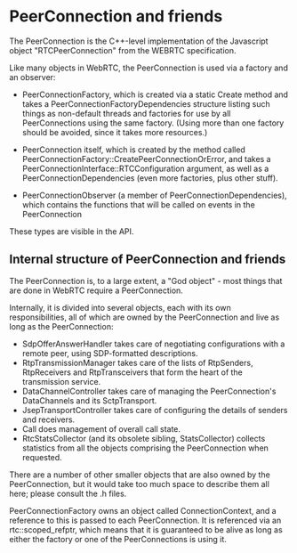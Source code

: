 <?% config.freshness.reviewed = '2021-04-13' %?>
<?% config.freshness.owner = 'hta' %?>

# PeerConnection and friends

The PeerConnection is the C++-level implementation of the Javascript
object "RTCPeerConnection" from the WEBRTC specification.

Like many objects in WebRTC, the PeerConnection is used via a factory and an
observer:

 * PeerConnectionFactory, which is created via a static Create method and takes
   a PeerConnectionFactoryDependencies structure listing such things as
   non-default threads and factories for use by all PeerConnections using
   the same factory. (Using more than one factory should be avoided, since
   it takes more resources.)
   
 * PeerConnection itself, which is created by the method called
   PeerConnectionFactory::CreatePeerConnectionOrError, and takes a
   PeerConnectionInterface::RTCConfiguration argument, as well as
   a PeerConnectionDependencies (even more factories, plus other stuff).
   
 * PeerConnectionObserver (a member of PeerConnectionDependencies), which
   contains the functions that will be called on events in the PeerConnection
   
These types are visible in the API.

## Internal structure of PeerConnection and friends

The PeerConnection is, to a large extent, a "God object" - most things
that are done in WebRTC require a PeerConnection.

Internally, it is divided into several objects, each with its own
responsibilities, all of which are owned by the PeerConnection and live
as long as the PeerConnection:

 * SdpOfferAnswerHandler takes care of negotiating configurations with
   a remote peer, using SDP-formatted descriptions.
 * RtpTransmissionManager takes care of the lists of RtpSenders,
   RtpReceivers and RtpTransceivers that form the heart of the transmission
   service.
 * DataChannelController takes care of managing the PeerConnection's
   DataChannels and its SctpTransport.
 * JsepTransportController takes care of configuring the details of senders
   and receivers.
 * Call does management of overall call state.
 * RtcStatsCollector (and its obsolete sibling, StatsCollector) collects
   statistics from all the objects comprising the PeerConnection when
   requested.
   
There are a number of other smaller objects that are also owned by
the PeerConnection, but it would take too much space to describe them
all here; please consult the .h files.
   
PeerConnectionFactory owns an object called ConnectionContext, and a
reference to this is passed to each PeerConnection. It is referenced
via an rtc::scoped_refptr, which means that it is guaranteed to be
alive as long as either the factory or one of the PeerConnections
is using it.

